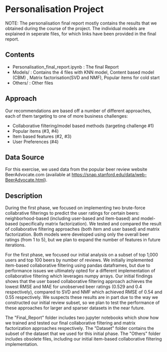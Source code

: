# Personalisation Project 

NOTE: The personalisation final report mostly contains the results that we obtained during the course of the project. The individual models are explained in seperate files, for which links have been provided in the final report. 

## Contents
- Personalisation_final_report.ipynb : The final Report
- Models/ : Contains the 4 files with KNN model, Content based model (CBM) , Matrix factorisation(SVD and NMF), Popular items for cold start
- Others/ : Other files


## Approach
Our recommendations are based off a number of different approaches, each of them targeting to one of more business challenges:
- Collaborative filtering/model based methods (targeting challenge #1)
- Popular items (#3, #4)
- Item based features (#2, #3)
- User Preferences (#4)

## Data Source
For this exercise, we used data from the popular beer review website BeerAdvocate.com (available at https://snap.stanford.edu/data/web-BeerAdvocate.html).

## Description
During the first phase, we focused on implementing two brute-force collabrative filterings to predict the user ratings for certain beers: neighborhood-based (including user-based and item-based) and model-based (specifically matrix factorization). We tested and compared the result of collaborative filtering approaches (both item and user based) and matrix factorization. Both models were developed using only the overall beer ratings (from 1 to 5), but we plan to expand the number of features in future iterations.

For the first phase, we focused our initial analysis on a subset of top 1,000 users and top 100 beers by number of reviews. We initially implemented item-based collaborative filtering using pandas dataframes, but due to performance issues we ultimately opted for a different implementation of collaborative filtering which leverages numpy arrays. Our initial findings shows that the user based collaborative filtering approach achieves the lowest RMSE and MAE for unobserved beer ratings (0.529 and 0.4 respectively), compared to SVD and NMF which achieved RMSE of 0.54 and 0.55 respectively. We suspects these results are in part due to the way we constructed our initial review subset, so we plan to test the performance of these approaches for larger and sparser datasets in the near future.

The "Final_Report" folder includes two jupyter notebooks which show how we trained and tested our final collaborative filtering and matrix factorization approaches respectively. The "Dataset" folder contains the subset of the dataset that we used for this initial phase. The "Others" folder includes obsolete files, including our initial item-based collaborative filtering implementation.
